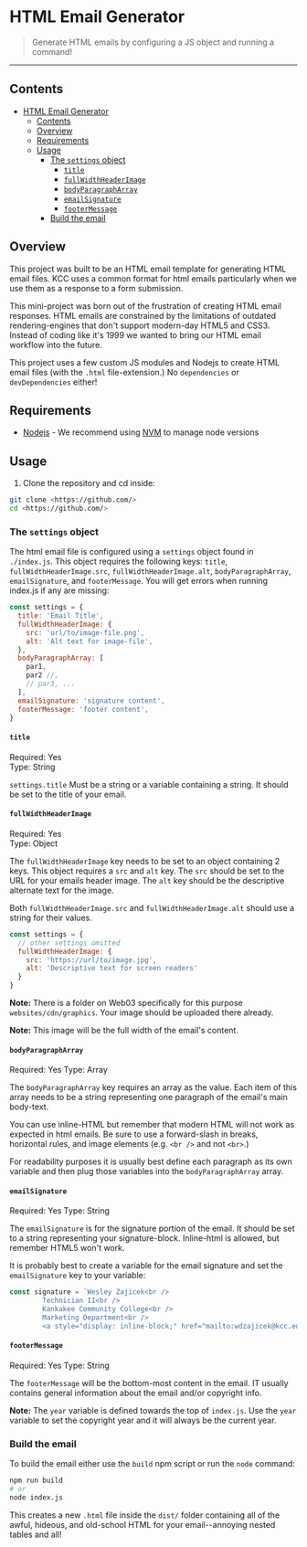 # HTML Email Generator

> Generate HTML emails by configuring a JS object and running a command!

-----

## Contents

- [HTML Email Generator](#html-email-generator)
  - [Contents](#contents)
  - [Overview](#overview)
  - [Requirements](#requirements)
  - [Usage](#usage)
    - [The `settings` object](#the-settings-object)
      - [`title`](#title)
      - [`fullWidthHeaderImage`](#fullwidthheaderimage)
      - [`bodyParagraphArray`](#bodyparagrapharray)
      - [`emailSignature`](#emailsignature)
      - [`footerMessage`](#footermessage)
    - [Build the email](#build-the-email)

## Overview

This project was built to be an HTML email template for generating HTML email files. KCC uses a common format for html emails particularly when we use them as a response to a form submission.

This mini-project was born out of the frustration of creating HTML email responses. HTML emails are constrained by the limitations of outdated rendering-engines that don't support modern-day HTML5 and CSS3. Instead of coding like it's 1999 we wanted to bring our HTML email workflow into the future.

This project uses a few custom JS modules and Nodejs to create HTML email files (with the `.html` file-extension.) No `dependencies` or `devDependencies` either!

## Requirements

- [Nodejs](https://nodejs.org/en/) - We recommend using [NVM](https://github.com/nvm-sh/nvm) to manage node versions

## Usage

1. Clone the repository and cd inside:
```bash
git clone <https://github.com/>
cd <https://github.com/>
```

### The `settings` object

The html email file is configured using a `settings` object found in `./index.js`. This object requires the following keys: `title`, `fullWidthHeaderImage.src`, `fullWidthHeaderImage.alt`, `bodyParagraphArray`, `emailSignature`, and `footerMessage`. You will get errors when running index.js if any are missing:

```javascript
const settings = {
  title: 'Email Title',
  fullWidthHeaderImage: {
    src: 'url/to/image-file.png',
    alt: 'Alt text for image-file',
  },
  bodyParagraphArray: [
    par1,
    par2 //,
    // par3, ...
  ],
  emailSignature: 'signature content',
  footerMessage: 'footer content',
}
```

#### `title`

Required: Yes \
Type: String

`settings.title` Must be a string or a variable containing a string. It should be set to the title of your email.

#### `fullWidthHeaderImage`

Required: Yes \
Type: Object

The `fullWidthHeaderImage` key needs to be set to an object containing 2 keys. This object requires a `src` and `alt` key. The `src` should be set to the URL for your emails header image. The `alt` key should be the descriptive alternate text for the image.

Both `fullWidthHeaderImage.src` and `fullWidthHeaderImage.alt` should use a string for their values.

```javascript
const settings = {
  // other settings omitted
  fullWidthHeaderImage: {
    src: 'https://url/to/image.jpg',
    alt: 'Descriptive text for screen readers'
  }
}
```

**Note:** There is a folder on Web03 specifically for this purpose `websites/cdn/graphics`. Your image should be uploaded there already.

**Note:** This image will be the full width of the email's content.

#### `bodyParagraphArray`

Required: Yes
Type: Array

The `bodyParagraphArray` key requires an array as the value. Each item of this array needs to be a string representing one paragraph of the email's main body-text.

You can use inline-HTML but remember that modern HTML will not work as expected in html emails. Be sure to use a forward-slash in breaks, horizontal rules, and image elements (e.g. `<br />` and not `<br>`.)

For readability purposes it is usually best define each paragraph as its own  variable and then plug those variables into the `bodyParagraphArray` array.

#### `emailSignature`

Required: Yes
Type: String

The `emailSignature` is for the signature portion of the email. It should be set to a string representing your signature-block. Inline-html is allowed, but remember HTML5 won't work.

It is probably best to create a variable for the email signature and set the `emailSignature` key to your variable:
```javascript
const signature = `Wesley Zajicek<br />
        Technician II<br />
        Kankakee Community College<br />
        Marketing Department<br />
        <a style="display: inline-block;" href="mailto:wdzajicek@kcc.edu">wdzajicek@kcc.edu</a>`;
```

#### `footerMessage`

Required: Yes
Type: String

The `footerMessage` will be the bottom-most content in the email. IT usually contains general information about the email and/or copyright info.

**Note:** The `year` variable is defined towards the top of `index.js`. Use the `year` variable to set the copyright year and it will always be the current year.

### Build the email

To build the email either use the `build` npm script or run the `node` command:
```bash
npm run build
# or
node index.js
```

This creates a new `.html` file inside the `dist/` folder containing all of the awful, hideous, and old-school HTML for your email--annoying nested tables and all!